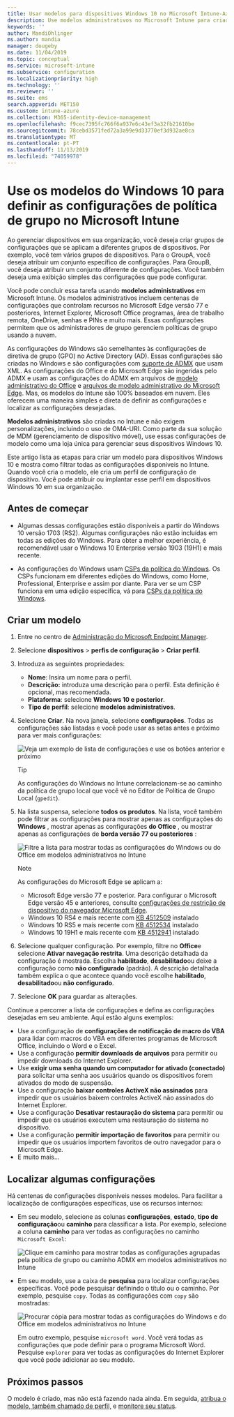 ```yaml
---
title: Usar modelos para dispositivos Windows 10 no Microsoft Intune-Azure | Microsoft Docs
description: Use modelos administrativos no Microsoft Intune para criar grupos de configurações para dispositivos Windows 10. Use essas configurações em um perfil de configuração de dispositivo para controlar programas do Office, Microsoft Edge, recursos seguros no Internet Explorer, controlar o acesso ao OneDrive, usar recursos de área de trabalho remota, habilitar reprodução automática, definir configurações de gerenciamento de energia, usar a impressão HTTP, Use opções de entrada de usuário diferentes e controle o tamanho do log de eventos.
keywords: ''
author: MandiOhlinger
ms.author: mandia
manager: dougeby
ms.date: 11/04/2019
ms.topic: conceptual
ms.service: microsoft-intune
ms.subservice: configuration
ms.localizationpriority: high
ms.technology: ''
ms.reviewer: ''
ms.suite: ems
search.appverid: MET150
ms.custom: intune-azure
ms.collection: M365-identity-device-management
ms.openlocfilehash: f9cec7395fc766f6a937e6c43ef3a32fb21610be
ms.sourcegitcommit: 78cebd3571fed72a3a99e9d33770ef3d932ae8ca
ms.translationtype: MT
ms.contentlocale: pt-PT
ms.lasthandoff: 11/13/2019
ms.locfileid: "74059978"
---
```

# <a name="use-windows-10-templates-to-configure-group-policy-settings-in-microsoft-intune"></a>Use os modelos do Windows 10 para definir as configurações de política de grupo no Microsoft Intune

Ao gerenciar dispositivos em sua organização, você deseja criar grupos de configurações que se aplicam a diferentes grupos de dispositivos. Por exemplo, você tem vários grupos de dispositivos. Para o GroupA, você deseja atribuir um conjunto específico de configurações. Para GroupB, você deseja atribuir um conjunto diferente de configurações. Você também deseja uma exibição simples das configurações que pode configurar.

Você pode concluir essa tarefa usando **modelos administrativos** em Microsoft Intune. Os modelos administrativos incluem centenas de configurações que controlam recursos no Microsoft Edge versão 77 e posteriores, Internet Explorer, Microsoft Office programas, área de trabalho remota, OneDrive, senhas e PINs e muito mais. Essas configurações permitem que os administradores de grupo gerenciem políticas de grupo usando a nuvem.

As configurações do Windows são semelhantes às configurações de diretiva de grupo (GPO) no Active Directory (AD). Essas configurações são criadas no Windows e são configurações com [suporte de ADMX](https://docs.microsoft.com/windows/client-management/mdm/understanding-admx-backed-policies) que usam XML. As configurações do Office e do Microsoft Edge são ingeridas pelo ADMX e usam as configurações do ADMX em arquivos de [modelo administrativo do Office](https://www.microsoft.com/download/details.aspx?id=49030) e [arquivos de modelo administrativo do Microsoft Edge](https://www.microsoftedgeinsider.com/enterprise). Mas, os modelos do Intune são 100% baseados em nuvem. Eles oferecem uma maneira simples e direta de definir as configurações e localizar as configurações desejadas.

**Modelos administrativos** são criadas no Intune e não exigem personalizações, incluindo o uso de OMA-URI. Como parte da sua solução de MDM (gerenciamento de dispositivo móvel), use essas configurações de modelo como uma loja única para gerenciar seus dispositivos Windows 10.

Este artigo lista as etapas para criar um modelo para dispositivos Windows 10 e mostra como filtrar todas as configurações disponíveis no Intune. Quando você cria o modelo, ele cria um perfil de configuração de dispositivo. Você pode atribuir ou implantar esse perfil em dispositivos Windows 10 em sua organização.

## <a name="before-you-begin"></a>Antes de começar

- Algumas dessas configurações estão disponíveis a partir do Windows 10 versão 1703 (RS2). Algumas configurações não estão incluídas em todas as edições do Windows. Para obter a melhor experiência, é recomendável usar o Windows 10 Enterprise versão 1903 (19H1) e mais recente.

- As configurações do Windows usam [CSPs da política do Windows](https://docs.microsoft.com/windows/client-management/mdm/policy-configuration-service-provider#policies-supported-by-group-policy-and-admx-backed-policies). Os CSPs funcionam em diferentes edições do Windows, como Home, Professional, Enterprise e assim por diante. Para ver se um CSP funciona em uma edição específica, vá para [CSPs da política do Windows](https://docs.microsoft.com/windows/client-management/mdm/policy-configuration-service-provider#policies-supported-by-group-policy-and-admx-backed-policies).

## <a name="create-a-template"></a>Criar um modelo

1. Entre no centro de [Administração do Microsoft Endpoint Manager](https://go.microsoft.com/fwlink/?linkid=2109431).
2. Selecione **dispositivos** > **perfis de configuração** > **Criar perfil**.
3. Introduza as seguintes propriedades:

    - **Nome**: Insira um nome para o perfil.
    - **Descrição:** introduza uma descrição para o perfil. Esta definição é opcional, mas recomendada.
    - **Plataforma**: selecione **Windows 10 e posterior**.
    - **Tipo de perfil**: selecione **modelos administrativos**.

4. Selecione **Criar**. Na nova janela, selecione **configurações**. Todas as configurações são listadas e você pode usar as setas antes e próximo para ver mais configurações:

    ![Veja um exemplo de lista de configurações e use os botões anterior e próximo](./media/administrative-templates-windows/administrative-templates-sample-settings-list.png)

    > [!TIP]
    > As configurações do Windows no Intune correlacionam-se ao caminho da política de grupo local que você vê no Editor de Política de Grupo Local (`gpedit`).

5. Na lista suspensa, selecione **todos os produtos**. Na lista, você também pode filtrar as configurações para mostrar apenas as configurações do **Windows** , mostrar apenas as configurações **do Office** , ou mostrar apenas as configurações de **borda versão 77 ou posteriores** :

    ![Filtre a lista para mostrar todas as configurações do Windows ou do Office em modelos administrativos no Intune](./media/administrative-templates-windows/administrative-templates-choose-windows-office-all-products.png)

    > [!NOTE]
    > As configurações do Microsoft Edge se aplicam a:
    >
    > - Microsoft Edge versão 77 e posterior. Para configurar o Microsoft Edge versão 45 e anteriores, consulte [configurações de restrição de dispositivo do navegador Microsoft Edge](device-restrictions-windows-10.md#microsoft-edge-browser).
    > - Windows 10 RS4 e mais recente com [KB 4512509](https://support.microsoft.com/kb/4512509) instalado
    > - Windows 10 RS5 e mais recente com [KB 4512534](https://support.microsoft.com/kb/4512534) instalado
    > - Windows 10 19H1 e mais recente com [KB 4512941](https://support.microsoft.com/kb/4512941) instalado

6. Selecione qualquer configuração. Por exemplo, filtre no **Office**e selecione **Ativar navegação restrita**. Uma descrição detalhada da configuração é mostrada. Escolha **habilitado**, **desabilitado**ou deixe a configuração como **não configurado** (padrão). A descrição detalhada também explica o que acontece quando você escolhe **habilitado**, **desabilitado**ou **não configurado**.
7. Selecione **OK** para guardar as alterações.

Continue a percorrer a lista de configurações e defina as configurações desejadas em seu ambiente. Aqui estão alguns exemplos:

- Use a configuração de **configurações de notificação de macro do VBA** para lidar com macros do VBA em diferentes programas de Microsoft Office, incluindo o Word e o Excel.
- Use a configuração **permitir downloads de arquivos** para permitir ou impedir downloads do Internet Explorer.
- Use **exigir uma senha quando um computador for ativado (conectado)** para solicitar uma senha aos usuários quando os dispositivos forem ativados do modo de suspensão.
- Use a configuração **baixar controles ActiveX não assinados** para impedir que os usuários baixem controles ActiveX não assinados do Internet Explorer.
- Use a configuração **Desativar restauração do sistema** para permitir ou impedir que os usuários executem uma restauração do sistema no dispositivo.
- Use a configuração **permitir importação de favoritos** para permitir ou impedir que os usuários importem favoritos de outro navegador para o Microsoft Edge.
- E muito mais...

## <a name="find-some-settings"></a>Localizar algumas configurações

Há centenas de configurações disponíveis nesses modelos. Para facilitar a localização de configurações específicas, use os recursos internos:

- Em seu modelo, selecione as colunas **configurações**, **estado**, **tipo de configuração**ou **caminho** para classificar a lista. Por exemplo, selecione a coluna **caminho** para ver todas as configurações no caminho `Microsoft Excel`:

  ![Clique em caminho para mostrar todas as configurações agrupadas pela política de grupo ou caminho ADMX em modelos administrativos no Intune](./media/administrative-templates-windows/path-filter-shows-excel-options.png)

- Em seu modelo, use a caixa de **pesquisa** para localizar configurações específicas. Você pode pesquisar definindo o título ou o caminho. Por exemplo, pesquise `copy`. Todas as configurações com `copy` são mostradas:

  ![Procurar cópia para mostrar todas as configurações do Windows e do Office em modelos administrativos no Intune](./media/administrative-templates-windows/search-copy-settings.png) 

  Em outro exemplo, pesquise `microsoft word`. Você verá todas as configurações que pode definir para o programa Microsoft Word. Pesquise `explorer` para ver todas as configurações do Internet Explorer que você pode adicionar ao seu modelo.

## <a name="next-steps"></a>Próximos passos

O modelo é criado, mas não está fazendo nada ainda. Em seguida, [atribua o modelo, também chamado de perfil,](device-profile-assign.md) e [monitore seu status](device-profile-monitor.md).
